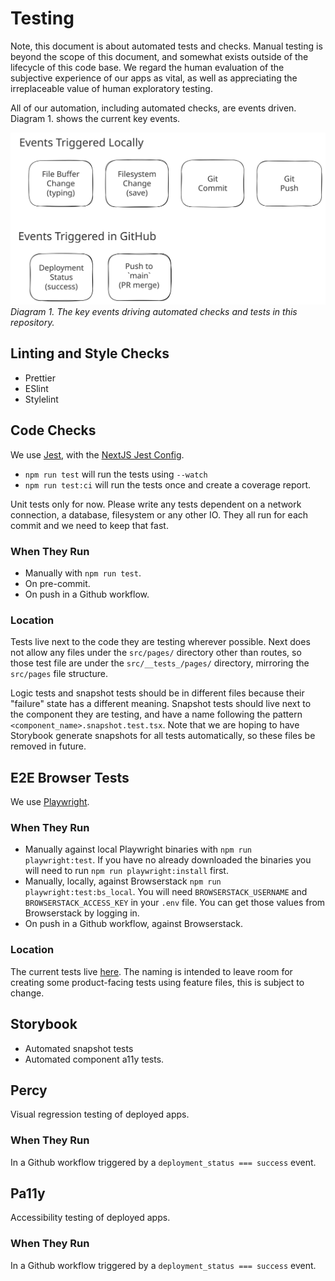 # Testing

Note, this document is about automated tests and checks. Manual testing is beyond the scope of this document, and somewhat exists outside of the lifecycle of this code base. We regard the human evaluation of the subjective experience of our apps as vital, as well as appreciating the irreplaceable value of human exploratory testing.

All of our automation, including automated checks, are events driven. Diagram 1. shows the current key events.

![Key events driving automated checks in this repository](./sdlc_events.excalidraw.svg)
_Diagram 1. The key events driving automated checks and tests in this repository._

## Linting and Style Checks

- Prettier
- ESlint
- Stylelint

## Code Checks

We use [Jest](https://jestjs.io/), with the [NextJS Jest Config](../jest.config.js).

- `npm run test` will run the tests using `--watch`
- `npm run test:ci` will run the tests once and create a coverage report.

Unit tests only for now. Please write any tests dependent on a network connection, a database, filesystem or any other IO. They all run for each commit and we need to keep that fast.

### When They Run

- Manually with `npm run test`.
- On pre-commit.
- On push in a Github workflow.

### Location

Tests live next to the code they are testing wherever possible. Next does not allow any files under the `src/pages/` directory other than routes, so those test file are under the `src/__tests_/pages/` directory, mirroring the `src/pages` file structure.

Logic tests and snapshot tests should be in different files because their "failure" state has a different meaning. Snapshot tests should live next to the component they are testing, and have a name following the pattern `<component_name>.snapshot.test.tsx`. Note that we are hoping to have Storybook generate snapshots for all tests automatically, so these files be removed in future.

## E2E Browser Tests

We use [Playwright](https://playwright.dev/).

### When They Run

- Manually against local Playwright binaries with `npm run playwright:test`. If you have no already downloaded the binaries you will need to run `npm run playwright:install` first.
- Manually, locally, against Browserstack `npm run playwright:test:bs_local`. You will need `BROWSERSTACK_USERNAME` and `BROWSERSTACK_ACCESS_KEY` in your `.env` file. You can get those values from Browserstack by logging in.
- On push in a Github workflow, against Browserstack.

### Location

The current tests live [here](../e2e_tests/browser/engineering/). The naming is intended to leave room for creating some product-facing tests using feature files, this is subject to change.

## Storybook

- Automated snapshot tests
- Automated component a11y tests.

## Percy

Visual regression testing of deployed apps.

### When They Run

In a Github workflow triggered by a `deployment_status === success` event.

## Pa11y

Accessibility testing of deployed apps.

### When They Run

In a Github workflow triggered by a `deployment_status === success` event.

